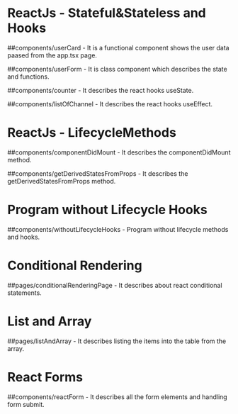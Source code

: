 ﻿# ReactJs - Stateful&Stateless and Hooks

##components/userCard - It is a functional component shows the user data paased from the app.tsx page.

##components/userForm - It is class component  which describes the state and functions.

##components/counter - It describes the react hooks useState.

##components/listOfChannel - It describes the react hooks useEffect.

# ReactJs - LifecycleMethods

##components/componentDidMount - It describes the componentDidMount method.

##components/getDerivedStatesFromProps - It describes the getDerivedStatesFromProps method.

# Program without Lifecycle Hooks

##components/withoutLifecycleHooks - Program without lifecycle methods and hooks.

# Conditional Rendering

##pages/conditionalRenderingPage - It describes about react conditional statements.

# List and Array

##pages/listAndArray - It describes listing the items into the table from the array.

# React Forms

##components/reactForm - It describes all the form elements and handling form submit.


